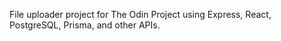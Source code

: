 File uploader project for The Odin Project using Express, React, PostgreSQL, Prisma, and other APIs.
